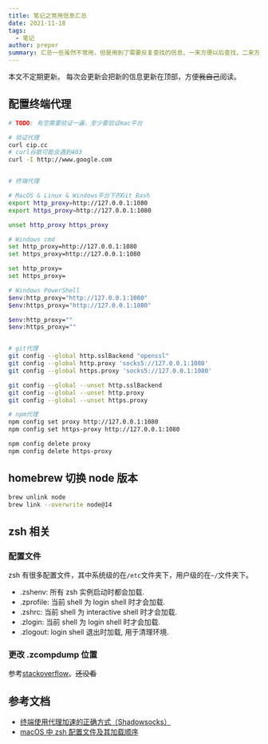 ```yaml
---
title: 笔记之常用信息汇总
date: 2021-11-18
tags:
  - 笔记
author: preper
summary: 汇总一些虽然不常用，但是用到了需要反复查找的信息，一来方便以后查找，二来方便记忆。
---
```


本文不定期更新。
每次会更新会把新的信息更新在顶部，方便~~我自己~~阅读。

## 配置终端代理

```bash
# TODO: 有空需要验证一遍，至少要验证mac平台

# 验证代理
curl cip.cc
# curl谷歌可能会遇到403
curl -I http://www.google.com


# 终端代理

# MacOS & Linux & Windows平台下的Git Bash
export http_proxy=http://127.0.0.1:1080
export https_proxy=http://127.0.0.1:1080

unset http_proxy https_proxy

# Windows cmd
set http_proxy=http://127.0.0.1:1080
set https_proxy=http://127.0.0.1:1080

set http_proxy=
set https_proxy=

# Windows PowerShell
$env:http_proxy="http://127.0.0.1:1080"
$env:https_proxy="http://127.0.0.1:1080"

$env:http_proxy=""
$env:https_proxy=""


# git代理
git config --global http.sslBackend "openssl"
git config --global http.proxy 'socks5://127.0.0.1:1080'
git config --global https.proxy 'socks5://127.0.0.1:1080'

git config --global --unset http.sslBackend
git config --global --unset http.proxy
git config --global --unset https.proxy

# npm代理
npm config set proxy http://127.0.0.1:1080
npm config set https-proxy http://127.0.0.1:1080

npm config delete proxy
npm config delete https-proxy
```

## homebrew 切换 node 版本

```bash
brew unlink node
brew link --overwrite node@14
```

## zsh 相关

### 配置文件

zsh 有很多配置文件，其中系统级的在`/etc`文件夹下，用户级的在`~/`文件夹下。

* .zshenv:   所有 zsh 实例启动时都会加载.
* .zprofile: 当前 shell 为 login shell 时才会加载.
* .zshrc:    当前 shell 为 interactive shell 时才会加载.
* .zlogin:   当前 shell 为 login shell 时才会加载.
* .zlogout:  login shell 退出时加载, 用于清理环境.

### 更改 .zcompdump 位置

参考[stackoverflow](https://stackoverflow.com/questions/47745184/)。~~还没看~~

## 参考文档
* [终端使用代理加速的正确方式（Shadowsocks）](https://segmentfault.com/a/1190000039686752)
* [macOS 中 zsh 配置文件及其加载顺序](https://wangxiz.site/blog/posts/zsh-startup-and-shotdown-files/)
